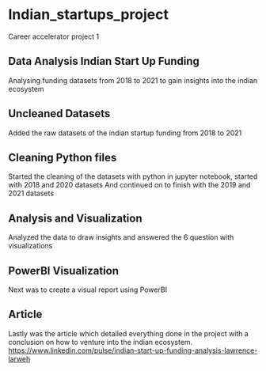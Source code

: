 # Indian_startups_project
Career accelerator project 1
## Data Analysis Indian Start Up Funding
Analysing funding datasets from 2018 to 2021 to gain insights into the indian ecosystem
## Uncleaned Datasets
Added the raw datasets of the indian startup funding from 2018 to 2021
## Cleaning Python files
Started the cleaning of the datasets with python in jupyter notebook, started with 2018 and 2020 datasets And continued on to finish with the 2019 and 2021 datasets
## Analysis and Visualization
Analyzed the data to draw insights and answered the 6 question with visualizations
## PowerBI Visualization
Next was to create a visual report using PowerBI
## Article
Lastly was the article which detailed everything done in the project with a conclusion on how to venture into the indian ecosystem. https://www.linkedin.com/pulse/indian-start-up-funding-analysis-lawrence-larweh
